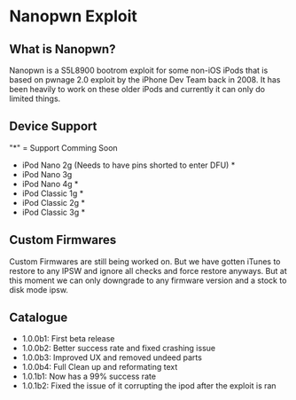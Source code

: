 # Nanopwn Exploit

## What is Nanopwn?
Nanopwn is a S5L8900 bootrom exploit for some non-iOS iPods that is based on pwnage 2.0 exploit by the iPhone Dev Team back in 2008. It has been heavily to work on these older iPods and currently it can only do limited things.

## Device Support
"*" = Support Comming Soon
- iPod Nano 2g (Needs to have pins shorted to enter DFU) *
- iPod Nano 3g 
- iPod Nano 4g *
- iPod Classic 1g *
- iPod Classic 2g *
- iPod Classic 3g *

## Custom Firmwares
Custom Firmwares are still being worked on. But we have gotten iTunes to restore to any IPSW and ignore all checks and force restore anyways. But at this moment we can only downgrade to any firmware version and a stock to disk mode ipsw.

## Catalogue
- 1.0.0b1: First beta release 
- 1.0.0b2: Better success rate and fixed crashing issue 
- 1.0.0b3: Improved UX and removed undeed parts
- 1.0.0b4: Full Clean up and reformating text
- 1.0.1b1: Now has a 99% success rate
- 1.0.1b2: Fixed the issue of it corrupting the ipod after the exploit is ran


